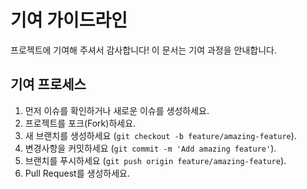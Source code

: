 # 기여 가이드라인
프로젝트에 기여해 주셔서 감사합니다! 이 문서는 기여 과정을 안내합니다.
## 기여 프로세스
1. 먼저 이슈를 확인하거나 새로운 이슈를 생성하세요.
2. 프로젝트를 포크(Fork)하세요.
3. 새 브랜치를 생성하세요 (`git checkout -b feature/amazing-feature`).
4. 변경사항을 커밋하세요 (`git commit -m 'Add amazing feature'`).
5. 브랜치를 푸시하세요 (`git push origin feature/amazing-feature`).
6. Pull Request를 생성하세요.
